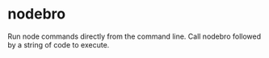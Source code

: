 # nodebro
Run node commands directly from the command line. Call nodebro followed by a string of code to execute.
